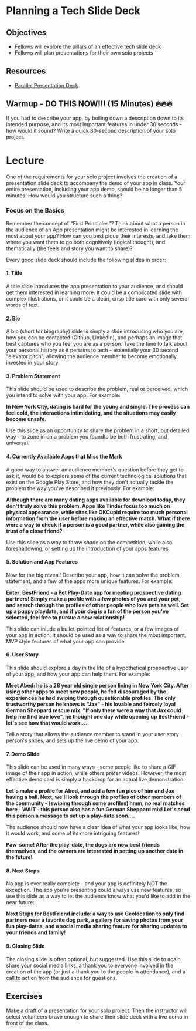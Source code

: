 # Planning a Tech Slide Deck

## Objectives
* Fellows will explore the pillars of an effective tech slide deck
* Fellows will plan presentations for their own solo projects

## Resources
* [Parallel Presentation Deck](https://docs.google.com/presentation/d/1zZkaaJp0AyVpTjEoy7E9VD0xQwO8_MG0yomM2__4QFQ/edit?usp=sharing)

## Warmup - DO THIS NOW!!! (15 Minutes) :fire::fire::fire:

If you had to describe your app, by boiling down a description down to its intended purpose, and its most important features in under 30 seconds - how would it sound? Write a quick 30-second description of your solo project.

# Lecture

One of the requirements for your solo project involves the creation of a presentation slide deck to accompany the demo of your app in class. Your entire presentation, including your app demo, should be no longer than 5 minutes. How would you structure such a thing?

### Focus on the Basics

Remember the concept of "First Principles"? Think about what a person in the audience of an App presentation might be interested in learning the most about your app? How can you best pique their interests, and take them where you want them to go both cognitively (logical thought), and thematically (the feels and story you want to share)?

Every good slide deck should include the following slides in order:

#### 1. Title

A title slide introduces the app presentation to your audience, and should get them interested in learning more. It could be a complicated slide with complex illustrations, or it could be a clean, crisp title card with only several words of text.

#### 2. Bio

A bio (short for biography) slide is simply a slide introducing who you are, how you can be contacted (Github, LinkedIn), and perhaps an image that best captures who you feel you are as a person. Take the time to talk about your personal history as it pertains to tech - essentially your 30 second "elevator pitch", allowing the audience member to become emotionally invested in your story.

#### 3. Problem Statement

This slide should be used to describe the problem, real or perceived, which you intend to solve with your app. For example:

**In New York City, dating is hard for the young and single. The process can feel cold, the interactions intimidating, and the situations may easily become unsafe.**

Use this slide as an opportunity to share the problem in a short, but detailed way - to zone in on a problem you foundto be both frustrating, and universal.

#### 4. Currently Available Apps that Miss the Mark

A good way to answer an audience member's question before they get to ask it, would be to explore some of the current technological solutions that exist on the Google Play Store, and how they don't actually tackle the problem the way you've described it previously. For example:

**Although there are many dating apps available for download today, they don't truly solve this problem. Apps like Tinder focus too much on physical appearance, while sites like OKCupid require too much personal information from the user before making an effective match. What if there were a way to check if a person is a good partner, while also gaining the trust of a close friend?**

Use this slide as a way to throw shade on the competition, while also foreshadowing, or setting up the introduction of your apps features.

#### 5. Solution and App Features

Now for the big reveal! Describe your app, how it can solve the problem statement, and a few of the apps more unique features. For example:

**Enter: BestFriend - a Pet Play-Date app for meeting prospective dating partners! Simply make a profile with a few photos of you and your pet, and search through the profiles of other people who love pets as well. Set up a puppy playdate, and if your dog is a fan of the person you've selected, feel free to pursue a new relationship!**

This slide can inlude a bullet-pointed list of features, or a few images of your app in action. It should be used as a way to share the most important, MVP style features of what your app can provide.

#### 6. User Story

This slide should explore a day in the life of a hypothetical prospective user of your app, and how your app can help them. For example:

**Meet Abed: he is a 28 year old single person living in New York City. After using other apps to meet new people, he felt discouraged by the experiences he had swiping through questionable profiles. The only trustworthy person he knows is "Jax" - his lovable and feircely loyal German Sheppard rescue mix. "If only there were a way that Jax could help me find true love", he thought one day while opening up BestFriend - let's see how that would work....**

Tell a story that allows the audience member to stand in your user story person's shoes, and sets up the live demo of your app.

#### 7. Demo Slide

This slide can be used in many ways - some people like to share a GIF image of their app in action, while others prefer videos. However, the most effective demo card is simply a backdrop for an actual live demonstration:

**Let's make a profile for Abed, and add a few fun pics of him and Jax having a ball. Next, we'll look through the profiles of other members of the community - (swiping through some profiles) hmm, no real matches here - WAIT - this person also has a fun German Sheppard mix! Let's send this person a message to set up a play-date soon....**

The audience should now have a clear idea of what your app looks like, how it would work, and some of its more intriguing features!

**Paw-some! After the play-date, the dogs are now best friends themselves, and the owners are interested in setting up another date in the future!**

#### 8. Next Steps

No app is ever really complete - and your app is definitely NOT the exception. The app you're presenting could always use new features, so use this slide as a way to let the audience know what you'd like to add in the near future:

**Next Steps for BestFriend include: a way to use Geolocation to only find partners near a favorite dog park, a gallery for saving photos from your fun play-dates, and a social media sharing feature for sharing updates to your friends and family!**

#### 9. Closing Slide

The closing slide is often optional, but suggested. Use this slide to again share your social media links, a thank you to everyone involved in the creation of the app (or just a thank you to the people in attendance), and a call to action from the audience for questions.

## Exercises

Make a draft of a presentation for your solo project. Then the instructor will select volunteers brave enough to share their slide deck with a live demo in front of the class.
